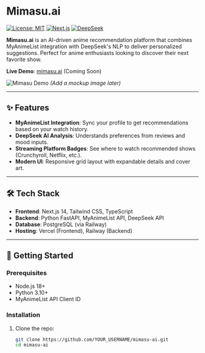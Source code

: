 # Mimasu.ai

[![License: MIT](https://img.shields.io/badge/License-MIT-blue.svg)](https://opensource.org/licenses/MIT)
[![Next.js](https://img.shields.io/badge/Next.js-13.5.4-000000.svg?logo=next.js)](https://nextjs.org/)
[![DeepSeek](https://img.shields.io/badge/Powered%20by-DeepSeek%20AI-2D2D2D)](https://deepseek.com/)

**Mimasu.ai** is an AI-driven anime recommendation platform that combines MyAnimeList integration with DeepSeek's NLP to deliver personalized suggestions. Perfect for anime enthusiasts looking to discover their next favorite show.

**Live Demo**: [mimasu.ai](https://mimasu.ai) (Coming Soon)

![Mimasu Demo](https://i.imgur.com/9VzRZ7L.png) _(Add a mockup image later)_

---

## ✨ Features

- **MyAnimeList Integration**: Sync your profile to get recommendations based on your watch history.
- **DeepSeek AI Analysis**: Understands preferences from reviews and mood inputs.
- **Streaming Platform Badges**: See where to watch recommended shows (Crunchyroll, Netflix, etc.).
- **Modern UI**: Responsive grid layout with expandable details and cover art.

---

## 🛠️ Tech Stack

- **Frontend**: Next.js 14, Tailwind CSS, TypeScript
- **Backend**: Python FastAPI, MyAnimeList API, DeepSeek API
- **Database**: PostgreSQL (via Railway)
- **Hosting**: Vercel (Frontend), Railway (Backend)

---

## 🚀 Getting Started

### Prerequisites

- Node.js 18+
- Python 3.10+
- MyAnimeList API Client ID

### Installation

1. Clone the repo:
   ```bash
   git clone https://github.com/YOUR_USERNAME/mimasu-ai.git
   cd mimasu-ai
   ```
